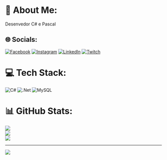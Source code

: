# 💫 About Me:
Desenvedor C# e Pascal


## 🌐 Socials:
[![Facebook](https://img.shields.io/badge/Facebook-%231877F2.svg?logo=Facebook&logoColor=white)](https://facebook.com/alexandre.sanches.1829) [![Instagram](https://img.shields.io/badge/Instagram-%23E4405F.svg?logo=Instagram&logoColor=white)](https://instagram.com/a_sanches_7) [![LinkedIn](https://img.shields.io/badge/LinkedIn-%230077B5.svg?logo=linkedin&logoColor=white)](https://linkedin.com/in/alexandre-fernandes-da-costa-sanches-83abba111) [![Twitch](https://img.shields.io/badge/Twitch-%239146FF.svg?logo=Twitch&logoColor=white)](https://twitch.tv/dkm775) 

# 💻 Tech Stack:
![C#](https://img.shields.io/badge/c%23-%23239120.svg?style=for-the-badge&logo=c-sharp&logoColor=white) ![.Net](https://img.shields.io/badge/.NET-5C2D91?style=for-the-badge&logo=.net&logoColor=white) ![MySQL](https://img.shields.io/badge/mysql-%2300f.svg?style=for-the-badge&logo=mysql&logoColor=white)
# 📊 GitHub Stats:
![](https://github-readme-stats.vercel.app/api?username=AlexandreFSanches&theme=vue-dark&hide_border=false&include_all_commits=true&count_private=true)<br/>
![](https://github-readme-streak-stats.herokuapp.com/?user=AlexandreFSanches&theme=vue-dark&hide_border=false)<br/>
![](https://github-readme-stats.vercel.app/api/top-langs/?username=AlexandreFSanches&theme=vue-dark&hide_border=false&include_all_commits=true&count_private=true&layout=compact)

---
[![](https://visitcount.itsvg.in/api?id=AlexandreFSanches&icon=0&color=0)](https://visitcount.itsvg.in)

<!-- Proudly created with GPRM ( https://gprm.itsvg.in ) -->

